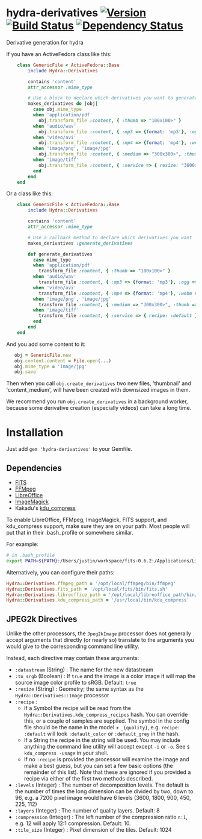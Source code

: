 # hydra-derivatives [![Version](https://badge.fury.io/rb/hydra-derivatives.png)](http://badge.fury.io/rb/hydra-derivatives) [![Build Status](https://travis-ci.org/projecthydra-labs/hydra-derivatives.png?branch=master)](https://travis-ci.org/projecthydra-labs/hydra-derivatives) [![Dependency Status](https://gemnasium.com/projecthydra-labs/hydra-derivatives.png)](https://gemnasium.com/projecthydra-labs/hydra-derivatives)

Derivative generation for hydra

If you have an ActiveFedora class like this:
```ruby
    class GenericFile < ActiveFedora::Base
        include Hydra::Derivatives

        contains 'content'
        attr_accessor :mime_type

        # Use a block to declare which derivatives you want to generate
        makes_derivatives do |obj|
          case obj.mime_type
          when 'application/pdf'
            obj.transform_file :content, { :thumb => "100x100>" }
          when 'audio/wav'
            obj.transform_file :content, { :mp3 => {format: 'mp3'}, :ogg => {format: 'ogg'} }, processor: :audio
          when 'video/avi'
            obj.transform_file :content, { :mp4 => {format: 'mp4'}, :webm => {format: 'webm'} }, processor: :video
          when 'image/png', 'image/jpg'
            obj.transform_file :content, { :medium => "300x300>", :thumb => "100x100>" }
          when 'image/tiff'
            obj.transform_file :content, { :service => { resize: "3600x3600>" } }, processor: 'jpeg2k_image'
          end
        end
    end
```

Or a class like this:

```ruby
    class GenericFile < ActiveFedora::Base
        include Hydra::Derivatives

        contains 'content'
        attr_accessor :mime_type

        # Use a callback method to declare which derivatives you want
        makes_derivatives :generate_derivatives

        def generate_derivatives
          case mime_type
          when 'application/pdf'
            transform_file :content, { :thumb => "100x100>" }
          when 'audio/wav'
            transform_file :content, { :mp3 => {format: 'mp3'}, :ogg => {format: 'ogg'} }, processor: :audio
          when 'video/avi'
            transform_file :content, { :mp4 => {format: 'mp4'}, :webm => {format: 'webm'} }, processor: :video
          when 'image/png', 'image/jpg'
            transform_file :content, { :medium => "300x300>", :thumb => {size: "100x100>", datastream: 'thumbnail'} }
          when 'image/tiff'
            transform_file :content, { :service => { recipe: :default } }, processor: 'jpeg2k_image'
          end
        end
    end
```

And you add some content to it:

```ruby
   obj = GenericFile.new
   obj.content.content = File.open(...)
   obj.mime_type = 'image/jpg'
   obj.save
```

Then when you call `obj.create_derivatives` two new files, 'thumbnail' and 'content_medium', will have been created with downsized images in them.

We recommend you run `obj.create_derivatives` in a background worker, because some derivative creation (especially videos) can take a long time.

# Installation

Just add `gem 'hydra-derivatives'` to your Gemfile.

## Dependencies

* [FITS](http://fitstool.org/)
* [FFMpeg](http://www.ffmpeg.org/)
* [LibreOffice](https://www.libreoffice.org/)
* [ImageMagick](http://www.imagemagick.org/)
* Kakadu's [kdu_compress](http://www.kakadusoftware.com/)

To enable LibreOffice, FFMpeg, ImageMagick, FITS support, and kdu_compress support, make sure they are on your path. Most people will put that in their .bash_profile or somewhere similar.

For example:

```bash
# in .bash_profile
export PATH=${PATH}:/Users/justin/workspace/fits-0.6.2:/Applications/LibreOffice.app/Contents/MacOS
```

Alternatively, you can configure their paths:
```ruby
Hydra::Derivatives.ffmpeg_path = '/opt/local/ffmpeg/bin/ffmpeg'
Hydra::Derivatives.fits_path = '/opt/local/fits/bin/fits.sh'
Hydra::Derivatives.libreoffice_path = '/opt/local/libreoffice_path/bin/soffice'
Hydra::Derivatives.kdu_compress_path = '/usr/local/bin/kdu_compress'
```

## JPEG2k Directives

Unlike the other processors, the `Jpeg2kImage` processor does not generally accept arguments that directly (or nearly so) translate to the arguments you would give to the corresponding command line utility.

Instead, each directive may contain these arguments:

  * `:datastream` (String) : The name for the new datastream
  * `:to_srgb` (Boolean) : If `true` and the image is a color image it will map the source image color profile to sRGB. Default: `true`
  * `:resize` (String) : Geometry; the same syntax as the `Hydra::Derivatives::Image` processor
  * `:recipe` :
    - If a Symbol the recipe will be read from the `Hydra::Derivatives.kdu_compress_recipes` hash. You can override this, or a couple of samples are supplied. The symbol in the config file should be the name in the model + `_{quality}`, e.g. `recipe: :default` will look `:default_color` or `:default_grey` in the hash.
    - If a String the recipe in the string will be used. You may include anything the command line utility will accept except `-i` or `-o`. See `$ kdu_compress -usage` in your shell.
    - If no `:recipe` is provided the processor will examine the image and make a best guess, but you can set a few basic options (the remainder of this list). Note that these are ignored if you provided a recipe via either of the first two methods described.
  * `:levels` (Integer) : The number of decomposition levels. The default is the number of times the long dimension can be divided by two, down to 96, e.g. a 7200 pixel image would have 6 levels (3600, 1800, 900, 450, 225, 112)
  * `:layers` (Integer) : The number of quality layers. Default: 8
  * `:compression` (Integer) : The left number of the compression ratio `n:1`, e.g. 12 will apply 12:1 compression. Default: 10.
  * `:tile_size` (Integer) : Pixel dimension of the tiles. Default: 1024
